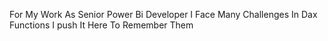 For My Work As Senior Power Bi Developer
 I Face Many Challenges In Dax Functions
 I push It Here To Remember Them
